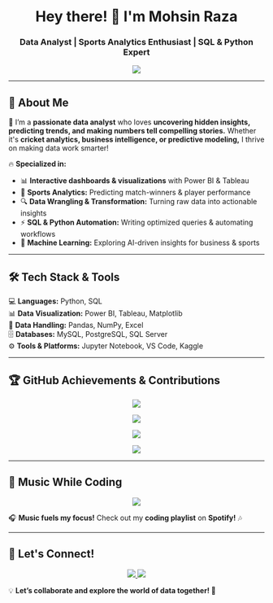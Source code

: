 <h1 align="center"> Hey there! 👋 I'm Mohsin Raza </h1>
<h3 align="center"> Data Analyst | Sports Analytics Enthusiast | SQL & Python Expert </h3>

<p align="center">
  <img src="https://readme-typing-svg.herokuapp.com?color=F7B801&size=22&center=true&vCenter=true&width=600&lines=Turning+Raw+Data+into+Winning+Insights!;Sports+Analytics+%7C+SQL+%7C+Python+%7C+BI;Data+Driven+Decision+Making!;Always+Learning+%7C+Always+Evolving!" />
</p>

---

## 🚀 About Me  
🎯 I’m a **passionate data analyst** who loves **uncovering hidden insights, predicting trends, and making numbers tell compelling stories.** Whether it's **cricket analytics, business intelligence, or predictive modeling,** I thrive on making data work smarter!  

🔥 **Specialized in:**  
- 📊 **Interactive dashboards & visualizations** with Power BI & Tableau  
- 🏏 **Sports Analytics:** Predicting match-winners & player performance  
- 🔍 **Data Wrangling & Transformation:** Turning raw data into actionable insights  
- ⚡ **SQL & Python Automation:** Writing optimized queries & automating workflows  
- 🤖 **Machine Learning:** Exploring AI-driven insights for business & sports  

---

## 🛠 Tech Stack & Tools  
💻 **Languages:** Python, SQL  
📊 **Data Visualization:** Power BI, Tableau, Matplotlib  
📂 **Data Handling:** Pandas, NumPy, Excel  
🗄️ **Databases:** MySQL, PostgreSQL, SQL Server  
⚙️ **Tools & Platforms:** Jupyter Notebook, VS Code, Kaggle  

---

## 🏆 GitHub Achievements & Contributions  

<p align="center">
  <img src="https://github-profile-trophy.vercel.app/?username=MohsinR11&theme=radical&no-frame=false&no-bg=false&margin-w=5" />
</p>

<p align="center">
  <img src="https://github-readme-streak-stats.herokuapp.com/?user=MohsinR11&theme=dark&hide_border=false" />
</p>

<p align="center">
  <img src="https://github-readme-stats.vercel.app/api?username=MohsinR11&show_icons=true&theme=radical" />
</p>

<p align="center">
  <img src="https://github-readme-activity-graph.vercel.app/graph?username=MohsinR11&theme=react-dark" />
</p>

---

## 🎵 Music While Coding  
<p align="center">
  <a href="https://open.spotify.com/">
    <img src="https://novatorem.vercel.app/api/spotify" />
  </a>
</p>

🎧 **Music fuels my focus!** Check out my **coding playlist** on **Spotify!** 🎶  

---

## 📣 Let's Connect!  
<p align="center">
  <a href="https://www.linkedin.com/in/mohsin--raza/" target="_blank">
    <img src="https://img.shields.io/badge/LinkedIn-Connect-blue?style=for-the-badge&logo=linkedin" />
  </a>
  <a href="mailto:mohsinansari1799@gmail.com">
    <img src="https://img.shields.io/badge/Email-Send%20Mail-red?style=for-the-badge&logo=gmail" />
  </a>
</p>

💡 **Let’s collaborate and explore the world of data together! 🚀**  
